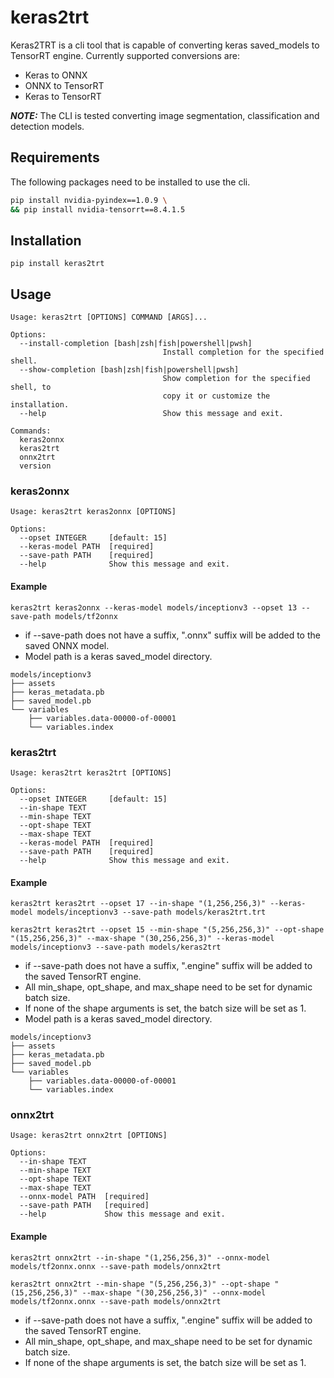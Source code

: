 # keras2trt

Keras2TRT is a cli tool that is capable of converting keras saved_models to TensorRT engine. Currently supported conversions are:

- Keras to ONNX
- ONNX to TensorRT
- Keras to TensorRT

**_NOTE:_** The CLI is tested converting image segmentation, classification and detection models.

## Requirements

The following packages need to be installed to use the cli.

```bash
pip install nvidia-pyindex==1.0.9 \
&& pip install nvidia-tensorrt==8.4.1.5
```

## Installation

```
pip install keras2trt
```

## Usage

```
Usage: keras2trt [OPTIONS] COMMAND [ARGS]...

Options:
  --install-completion [bash|zsh|fish|powershell|pwsh]
                                  Install completion for the specified shell.
  --show-completion [bash|zsh|fish|powershell|pwsh]
                                  Show completion for the specified shell, to
                                  copy it or customize the installation.
  --help                          Show this message and exit.

Commands:
  keras2onnx
  keras2trt
  onnx2trt
  version
```

### keras2onnx

```
Usage: keras2trt keras2onnx [OPTIONS]

Options:
  --opset INTEGER     [default: 15]
  --keras-model PATH  [required]
  --save-path PATH    [required]
  --help              Show this message and exit.
```

#### Example

```
keras2trt keras2onnx --keras-model models/inceptionv3 --opset 13 --save-path models/tf2onnx
```

- if --save-path does not have a suffix, ".onnx" suffix will be added to the saved ONNX model.
- Model path is a keras saved_model directory.

```
models/inceptionv3
├── assets
├── keras_metadata.pb
├── saved_model.pb
└── variables
    ├── variables.data-00000-of-00001
    └── variables.index
```

### keras2trt

```
Usage: keras2trt keras2trt [OPTIONS]

Options:
  --opset INTEGER     [default: 15]
  --in-shape TEXT
  --min-shape TEXT
  --opt-shape TEXT
  --max-shape TEXT
  --keras-model PATH  [required]
  --save-path PATH    [required]
  --help              Show this message and exit.
```

#### Example

```
keras2trt keras2trt --opset 17 --in-shape "(1,256,256,3)" --keras-model models/inceptionv3 --save-path models/keras2trt.trt

keras2trt keras2trt --opset 15 --min-shape "(5,256,256,3)" --opt-shape "(15,256,256,3)" --max-shape "(30,256,256,3)" --keras-model models/inceptionv3 --save-path models/keras2trt
```

- if --save-path does not have a suffix, ".engine" suffix will be added to the saved TensorRT engine.
- All min_shape, opt_shape, and max_shape need to be set for dynamic batch size.
- If none of the shape arguments is set, the batch size will be set as 1.
- Model path is a keras saved_model directory.

```
models/inceptionv3
├── assets
├── keras_metadata.pb
├── saved_model.pb
└── variables
    ├── variables.data-00000-of-00001
    └── variables.index
```

### onnx2trt

```
Usage: keras2trt onnx2trt [OPTIONS]

Options:
  --in-shape TEXT
  --min-shape TEXT
  --opt-shape TEXT
  --max-shape TEXT
  --onnx-model PATH  [required]
  --save-path PATH   [required]
  --help             Show this message and exit.
```

#### Example

```
keras2trt onnx2trt --in-shape "(1,256,256,3)" --onnx-model models/tf2onnx.onnx --save-path models/onnx2trt

keras2trt onnx2trt --min-shape "(5,256,256,3)" --opt-shape "(15,256,256,3)" --max-shape "(30,256,256,3)" --onnx-model models/tf2onnx.onnx --save-path models/onnx2trt
```

- if --save-path does not have a suffix, ".engine" suffix will be added to the saved TensorRT engine.
- All min_shape, opt_shape, and max_shape need to be set for dynamic batch size.
- If none of the shape arguments is set, the batch size will be set as 1.
